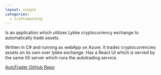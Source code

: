 ```yaml
---
layout: single
categories:
  - craftsmanship
---
```


Is an application which utilizes Lykke cryptocurrency exchange to automatically trade assets.

Written in C# and running as webApp on Azure. It trades cryptocurrencies assets on its own over lykke exchange.
Has a React UI which is served by the same IIS server which runs the autotrading service. 

[AutoTrader GitHub Repo](https://github.com/joelnewcom/AutoTrader)
 